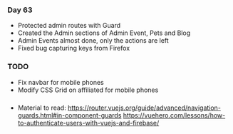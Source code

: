 ### Day 63
- Protected admin routes with Guard
- Created the Admin sections of Admin Event, Pets and Blog
- Admin Events almost done, only the actions are left
- Fixed bug capturing keys from Firefox

### TODO
- Fix navbar for mobile phones
- Modify CSS Grid on affiliated for mobile phones

### 
- Material to read:
https://router.vuejs.org/guide/advanced/navigation-guards.html#in-component-guards
https://vuehero.com/lessons/how-to-authenticate-users-with-vuejs-and-firebase/